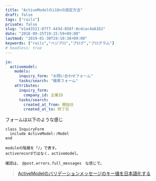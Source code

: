 ```yaml
---
title: "ActiveModelのi18nの設定方法"
draft: false
tags: ["rails"]
private: false
slug: "e1a43521-07f7-443d-858f-8cdcac4a6162"
date: "2018-09-25T19:15:59+09:00"
lastmod: "2019-01-30T19:10:38+09:00"
keywords: ["rails","ベジプロ","プログ","プログラム"]
# headless: true
---
```


```yaml:ja.yml
ja:
  activemodel:
    models:
      inquiry_form: "お問い合わせフォーム"
      tasks/search: "検索フォーム"
    attributes:
      inquiry_form:
        company_id: 企業ID
      tasks/search:
        created_at_from: 開始日
        created_at_to: 終了日
```
フォームは以下のような感じ
```:app/forms/inquiry_form
class InquiryForm
  include ActiveModel::Model
end
```

```!
moduleの階層を「/」で表す。
activerecordではなく、activemodel。
```

```!
確認は、　@post.errors.full_messages　な感じで。
```

> [ActiveModelのバリデーションメッセージのキー値を日本語化する](https://blog.freedom-man.com/activemodel-validation-message/)
